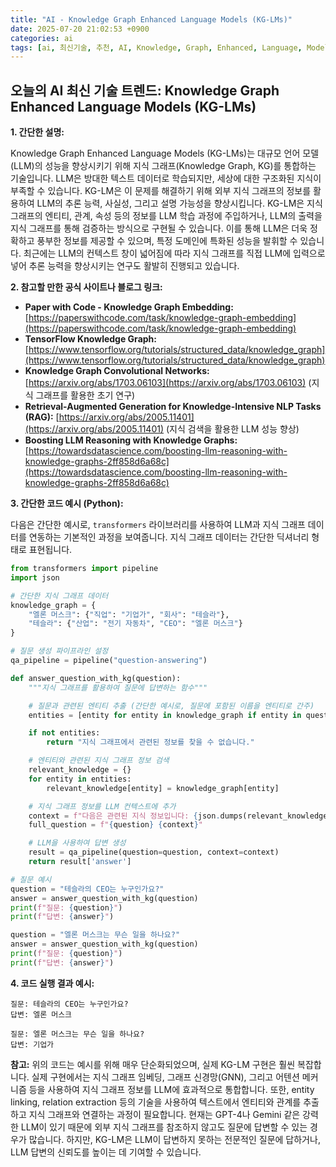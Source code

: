 ```yaml
---
title: "AI - Knowledge Graph Enhanced Language Models (KG-LMs)"
date: 2025-07-20 21:02:53 +0900
categories: ai
tags: [ai, 최신기술, 추천, AI, Knowledge, Graph, Enhanced, Language, Models, (KG, LMs)]
---
```


## 오늘의 AI 최신 기술 트렌드: **Knowledge Graph Enhanced Language Models (KG-LMs)**

**1. 간단한 설명:**

Knowledge Graph Enhanced Language Models (KG-LMs)는 대규모 언어 모델(LLM)의 성능을 향상시키기 위해 지식 그래프(Knowledge Graph, KG)를 통합하는 기술입니다. LLM은 방대한 텍스트 데이터로 학습되지만, 세상에 대한 구조화된 지식이 부족할 수 있습니다. KG-LM은 이 문제를 해결하기 위해 외부 지식 그래프의 정보를 활용하여 LLM의 추론 능력, 사실성, 그리고 설명 가능성을 향상시킵니다. KG-LM은 지식 그래프의 엔티티, 관계, 속성 등의 정보를 LLM 학습 과정에 주입하거나, LLM의 출력을 지식 그래프를 통해 검증하는 방식으로 구현될 수 있습니다. 이를 통해 LLM은 더욱 정확하고 풍부한 정보를 제공할 수 있으며, 특정 도메인에 특화된 성능을 발휘할 수 있습니다. 최근에는 LLM의 컨텍스트 창이 넓어짐에 따라 지식 그래프를 직접 LLM에 입력으로 넣어 추론 능력을 향상시키는 연구도 활발히 진행되고 있습니다.

**2. 참고할 만한 공식 사이트나 블로그 링크:**

*   **Paper with Code - Knowledge Graph Embedding:** [https://paperswithcode.com/task/knowledge-graph-embedding](https://paperswithcode.com/task/knowledge-graph-embedding)
*   **TensorFlow Knowledge Graph:** [https://www.tensorflow.org/tutorials/structured_data/knowledge_graph](https://www.tensorflow.org/tutorials/structured_data/knowledge_graph)
*   **Knowledge Graph Convolutional Networks:** [https://arxiv.org/abs/1703.06103](https://arxiv.org/abs/1703.06103) (지식 그래프를 활용한 초기 연구)
*   **Retrieval-Augmented Generation for Knowledge-Intensive NLP Tasks (RAG):** [https://arxiv.org/abs/2005.11401](https://arxiv.org/abs/2005.11401) (지식 검색을 활용한 LLM 성능 향상)
*   **Boosting LLM Reasoning with Knowledge Graphs:** [https://towardsdatascience.com/boosting-llm-reasoning-with-knowledge-graphs-2ff858d6a68c](https://towardsdatascience.com/boosting-llm-reasoning-with-knowledge-graphs-2ff858d6a68c)

**3. 간단한 코드 예시 (Python):**

다음은 간단한 예시로, `transformers` 라이브러리를 사용하여 LLM과 지식 그래프 데이터를 연동하는 기본적인 과정을 보여줍니다. 지식 그래프 데이터는 간단한 딕셔너리 형태로 표현됩니다.

```python
from transformers import pipeline
import json

# 간단한 지식 그래프 데이터
knowledge_graph = {
    "엘론 머스크": {"직업": "기업가", "회사": "테슬라"},
    "테슬라": {"산업": "전기 자동차", "CEO": "엘론 머스크"}
}

# 질문 생성 파이프라인 설정
qa_pipeline = pipeline("question-answering")

def answer_question_with_kg(question):
    """지식 그래프를 활용하여 질문에 답변하는 함수"""

    # 질문과 관련된 엔티티 추출 (간단한 예시로, 질문에 포함된 이름을 엔티티로 간주)
    entities = [entity for entity in knowledge_graph if entity in question]

    if not entities:
        return "지식 그래프에서 관련된 정보를 찾을 수 없습니다."

    # 엔티티와 관련된 지식 그래프 정보 검색
    relevant_knowledge = {}
    for entity in entities:
        relevant_knowledge[entity] = knowledge_graph[entity]

    # 지식 그래프 정보를 LLM 컨텍스트에 추가
    context = f"다음은 관련된 지식 정보입니다: {json.dumps(relevant_knowledge, ensure_ascii=False)}" # ensure_ascii=False 는 한글 깨짐 방지
    full_question = f"{question} {context}"

    # LLM을 사용하여 답변 생성
    result = qa_pipeline(question=question, context=context)
    return result['answer']

# 질문 예시
question = "테슬라의 CEO는 누구인가요?"
answer = answer_question_with_kg(question)
print(f"질문: {question}")
print(f"답변: {answer}")

question = "엘론 머스크는 무슨 일을 하나요?"
answer = answer_question_with_kg(question)
print(f"질문: {question}")
print(f"답변: {answer}")
```

**4. 코드 실행 결과 예시:**

```
질문: 테슬라의 CEO는 누구인가요?
답변: 엘론 머스크

질문: 엘론 머스크는 무슨 일을 하나요?
답변: 기업가
```

**참고:** 위의 코드는 예시를 위해 매우 단순화되었으며, 실제 KG-LM 구현은 훨씬 복잡합니다. 실제 구현에서는 지식 그래프 임베딩, 그래프 신경망(GNN), 그리고 어텐션 메커니즘 등을 사용하여 지식 그래프 정보를 LLM에 효과적으로 통합합니다. 또한, entity linking, relation extraction 등의 기술을 사용하여 텍스트에서 엔티티와 관계를 추출하고 지식 그래프와 연결하는 과정이 필요합니다.  현재는 GPT-4나 Gemini 같은 강력한 LLM이 있기 때문에 외부 지식 그래프를 참조하지 않고도 질문에 답변할 수 있는 경우가 많습니다. 하지만, KG-LM은 LLM이 답변하지 못하는 전문적인 질문에 답하거나, LLM 답변의 신뢰도를 높이는 데 기여할 수 있습니다.

